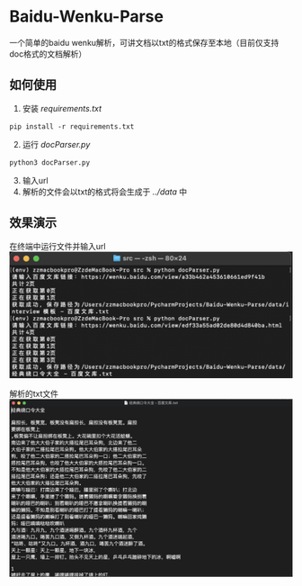# Baidu-Wenku-Parse
一个简单的baidu wenku解析，可讲文档以txt的格式保存至本地（目前仅支持doc格式的文档解析）

## 如何使用
1. 安装 *requirements.txt*
```
pip install -r requirements.txt
```
2. 运行 *docParser.py*
```
python3 docParser.py 
```
3. 输入url
4. 解析的文件会以txt的格式将会生成于 *../data* 中

## 效果演示
在终端中运行文件并输入url
![run-demo](https://raw.githubusercontent.com/blackdogtop/image-host/master/Baidu-Wenku-Parse/run-demo.png) <br/>

解析的txt文件
![txt-demo](https://raw.githubusercontent.com/blackdogtop/image-host/master/Baidu-Wenku-Parse/txt-demo.png)
